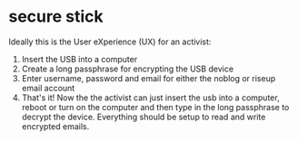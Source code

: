 secure stick
============

Ideally this is the User eXperience (UX) for an activist:

1. Insert the USB into a computer
2. Create a long passphrase for encrypting the USB device
3. Enter username, password and email for either the noblog or riseup email account
4. That's it! Now the the activist can just insert the usb into a computer, reboot or turn on the computer
and then type in the long passphrase to decrypt the device. Everything should be setup to read and write encrypted emails.